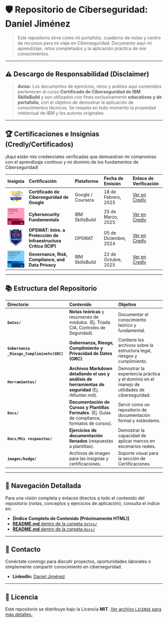 # 🛡️ Repositorio de Ciberseguridad: Daniel Jiménez

> Este repositorio sirve como mi portafolio, cuaderno de notas y centro de recursos para mi viaje en Ciberseguridad. Documento aquí mi aprendizaje, retos completados y la aplicación práctica de mis conocimientos.

---

## ⚠️ Descargo de Responsabilidad (Disclaimer)

> **Aviso:** Los documentos de ejercicios, retos y análisis aquí contenidos pertenecen al curso **Certificado de Ciberseguridad de IBM SkillsBuild** y son utilizados con fines exclusivamente **educativos y de portafolio**, con el objetivo de demostrar la aplicación de conocimientos técnicos. Se respeta en todo momento la propiedad intelectual de IBM y los autores originales.

---

## 🏆 Certificaciones e Insignias (Credly/Certificados)

¡Aquí están mis credenciales verificadas que demuestran mi compromiso con el aprendizaje continuo y mi dominio de los fundamentos de Ciberseguridad!

| Insignia | Certificación | Plataforma | Fecha de Emisión | Enlace de Verificación |
| :---: | :--- | :--- | :--- | :--- |
| <img src="images/badge/certificado-de-ciberseguridad-de-google.png" alt="Insignia Google Cybersecurity" width="60"/> | **Certificado de Ciberseguridad de Google** | Google / Coursera | 18 de Febrero, 2025 | [Ver en Credly](https://www.credly.com/earner/earned/badge/bb3cf624-caac-40e2-88d4-c5143a73fa5d) |
| <img src="images/badge/cybersecurity-fundamentals.png" alt="Insignia Cybersecurity Fundamentals" width="60"/> | **Cybersecurity Fundamentals** | IBM SkillsBuild | 25 de Marzo, 2025 | [Ver en Credly](https://www.credly.com/earner/earned/badge/492722b6-67f9-4227-8708-545c39e70e0e) |
| <img src="images/badge/opswat-introduction-to-critical-infrastructure-protection-icip.png" alt="Insignia OPSWAT ICIP" width="60"/> | **OPSWAT: Intro. a Protección de Infraestructura Crítica (ICIP)** | OPSWAT | 05 de Diciembre, 2024 | [Ver en Credly](https://www.credly.com/earner/earned/badge/8294ab98-8b32-4a27-9fd8-7375962e956c) |
| <img src="images/badge/governance-risk-compliance-and-data-privacy.png" alt="Insignia GRC IBM" width="60"/> | **Governance, Risk, Compliance, and Data Privacy** | IBM SkillsBuild | 22 de Octubre, 2025 | [Ver en Credly](https://www.credly.com/earner/earned/badge/f76ec954-d7d8-4d76-90a4-cb4e3a6c7986) |

---

## 📚 Estructura del Repositorio

| Directorio | Contenido | Objetivo |
| :--- | :--- | :--- |
| **`Datos/`** | **Notas teóricas** y resúmenes de módulos. (Ej. Triada CIA, Controles de Seguridad). | Documentar el conocimiento teórico y fundamental. |
| **`Gobernanza _Riesgo_Cumplimineto(GRC)`** | **Gobernanza, Riesgo, Cumplimiento y Privacidad de Datos (GRC)**. | Contiene los archivos sobre la estructura legal, riesgos y cumplimiento. |
| **`Herramientas/`** |**Archivos Markdown detallando el uso y análisis de herramientas de seguridad** (Ej. rkhunter.md).|Demostrar la experiencia práctica y el dominio en el manejo de utilidades de ciberseguridad.|
| **`Docs/`** | **Documentación de Cursos y Plantillas Formales**. (Ej. Guías de compliance, formatos de cursos). | Servir como un repositorio de documentación formal y estándares. |
| **`Docs/Mis respuestas/`** | **Ejercicios de documentación llenados** (respuestas a plantillas). | Demostrar la capacidad de aplicar marcos en escenarios reales. |
| **`images/badge/`** | Archivos de imagen para las insignias y certificaciones. | Soporte visual para la sección de Certificaciones. |

---

## 🧭 Navegación Detallada

Para una visión completa y enlaces directos a todo el contenido del repositorio (notas, conceptos y ejercicios de aplicación), consulta el índice en:

* **[Índice Completo de Contenido (Próximamente HTML)]**
* [**README.md** dentro de la carpeta `datos/`](datos/README.md)
* [**README.md** dentro de la carpeta `docs/`](docs/README.md)

---

## 📧 Contacto

Conéctate conmigo para discutir proyectos, oportunidades laborales o simplemente compartir conocimiento en ciberseguridad.

* **LinkedIn:** [Daniel Jiménez](https://www.linkedin.com/in/daniel-jimenez-88a2a293/)

---

## 📝 Licencia

Este repositorio se distribuye bajo la Licencia **MIT**. [Ver archivo `LICENSE` para más detalles.](LICENSE)